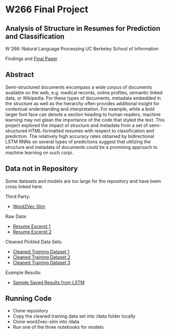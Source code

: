 # W266 Final Project 

## Analysis of Structure in Resumes for Prediction and Classification

W 266: Natural Language Processing
UC Berkeley School of Information

Findings and [Final Paper](ResumeStructureLSTM.pdf)

## Abstract

Semi-structured documents encompass a wide corpus of documents available on the web, e.g. medical records, online profiles, semantic linked data, or Wikipedia. For these types of documents, metadata embedded in the structure as well as the hierarchy often provides additional insight for contextual understanding and interpretation. For example, while a bold larger font face can denote a section heading to human readers, machine learning may not glean the importance of the code that styled the text. This project explored the impact of structure and metadata from a set of semi-structured HTML-formatted resumes with respect to classification and prediction. The relatively high accuracy rates obtained by bidirectional LSTM RNNs on several types of predictions suggest that utilizing the structure and metadata of documents could be a promising approach to machine learning on such corpi.

## Data not in Repository

Some datasets and models are too large for the repository and have been cross linked here:

Third Party:
- [Word2Vec Slim](https://github.com/eyaler/word2vec-slim)

Raw Data:
- [Resume Excerpt 1](https://s3-us-west-2.amazonaws.com/sophiaxcui.com/data/resume-nlp/indeed_com-job_deduped_n_merged_20170315_201357376193103.xml)
- [Resume Excerpt 2](https://s3-us-west-2.amazonaws.com/sophiaxcui.com/data/resume-nlp/indeed_com-job_deduped_n_merged_20170315_201536923698467.xml)

Cleaned Pickled Data Sets:
- [Cleaned Training Dataset 1](https://s3-us-west-2.amazonaws.com/sophiaxcui.com/data/resume-nlp/train_2_xml.p)
- [Cleaned Training Dataset 2](https://s3-us-west-2.amazonaws.com/sophiaxcui.com/data/resume-nlp/train_3_xml.p)
- [Cleaned Training Dataset 3](https://s3-us-west-2.amazonaws.com/sophiaxcui.com/data/resume-nlp/train_4_xml.p)

Example Results:
- [Sample Saved Results from LSTM](https://s3-us-west-2.amazonaws.com/sophiaxcui.com/data/resume-nlp/results_LSTM_years.p) 

## Running Code

- Clone repository
- Copy the cleaned training data set into /data folder locally
- Clone word2vec-slim into /data
- Run one of the three notebooks for models
